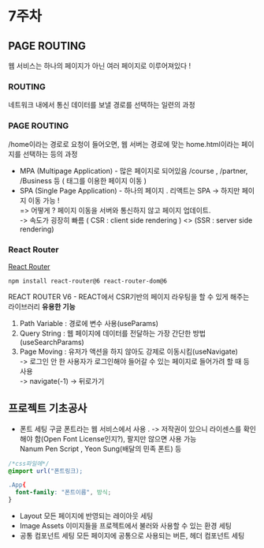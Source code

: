 # 7주차
## PAGE ROUTING
웹 서비스는 하나의 페이지가 아닌 여러 페이지로 이루어져있다 !
### ROUTING
네트워크 내에서 통신 데이터를 보낼 경로를 선택하는 일련의 과정
### PAGE ROUTING
/home이라는 경로로 요청이 들어오면, 웹 서버는 경로에 맞는 home.html이라는 페이지를 선택하는 등의 과정  
* MPA (Multipage Application) - 많은 페이지로 되어있음 /course , /partner, /Business 등 ( <a>태그를 이용한 페이지 이동 )
* SPA (Single Page Application) - 하나의 페이지 . 리액트는 SPA -> 하지만 페이지 이동 가능 !  
  => 어떻게 ? 페이지 이동을 서버와 통신하지 않고 페이지 업데이트.  
  -> 속도가 굉장히 빠름 ( CSR : client side rendering ) <> (SSR : server side rendering)
### React Router
[React Router](https://reactrouter.com/en/main/upgrading/reach)  
```
npm install react-router@6 react-router-dom@6
```
REACT ROUTER V6 - REACT에서 CSR기반의 페이지 라우팅을 할 수 있게 해주는 라이브러리
**유용한 기능**
1. Path Variable : 경로에 변수 사용(useParams)  
2. Query String : 웹 페이지에 데이터를 전달하는 가장 간단한 방법(useSearchParams)  
3. Page Moving : 유저가 액션을 하지 않아도 강제로 이동시킴(useNavigate)  
   -> 로그인 안 한 사용자가 로그인해야 들어갈 수 있는 페이지로 들어가려 할 때 등 사용  
   -> navigate(-1) -> 뒤로가기  
  
## 프로젝트 기초공사
* 폰트 세팅
구글 폰트라는 웹 서비스에서 사용 . -> 저작권이 있으니 라이센스를 확인해야 함(Open Font License인지?), 팔지만 않으면 사용 가능   
Nanum Pen Script , Yeon Sung(배달의 민족 폰트) 등
```css
/*css파일에*/
@import url("폰트링크);

.App{
  font-family: "폰트이름", 방식;
}
```
* Layout
모든 페이지에 반영되는 레이아웃 세팅
* Image Assets
이미지들을 프로젝트에서 불러와 사용할 수 있는 환경 세팅
* 공통 컴포넌트 세팅
모든 페이지에 공통으로 사용되는 버튼, 헤더 컴포넌트 세팅
